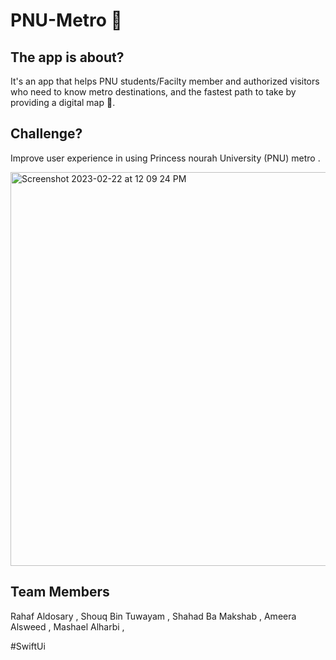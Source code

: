 # PNU-Metro 🚆



## The app is about? 

It's an app that helps PNU students/Facilty member and authorized visitors who need to know metro destinations, and the fastest path to take by providing a digital map 🚆.

## Challenge?

Improve user experience in using Princess nourah University (PNU) metro .

<img width="630" alt="Screenshot 2023-02-22 at 12 09 24 PM" src="https://user-images.githubusercontent.com/19625138/220575743-ea6de381-db8e-49b0-aa9c-4687e4129483.png">


## Team Members 

Rahaf Aldosary , 
Shouq Bin Tuwayam , 
Shahad Ba Makshab , 
Ameera Alsweed  , 
Mashael Alharbi , 


#SwiftUi 
